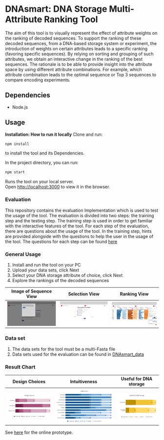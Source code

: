 # DNAsmart: DNA Storage Multi-Attribute Ranking Tool

The aim of this tool is to visually represent the effect of attribute weights on the ranking of decoded sequences. To support the ranking of these decoded sequences, from a DNA-based storage system or experiment, the introduction of weights on certain attributes leads to a specific ranking (favoring specific sequences). By relying on sorting and grouping of such attributes, we obtain an interactive change in the ranking of the best sequences. The rationale is to be able to provide insight into the attribute space by using different attribute combinations. For example, which attribute combination leads to the optimal sequence or Top 3 sequences to compare encoding experiments.

## Dependencies
* Node.js

## Usage
**Installation: How to run it locally**
Clone and run:

```bash
npm install
```
to install the tool and its Dependencies.

In the project directory, you can run:

```bash
npm start
```
Runs the tool on your local server.\
Open [http://localhost:3000](http://localhost:3000) to view it in the browser.

### Evaluation 
This repository contains the evaluation Implementation which is used to test the usage of the tool. The evaluation is divided into two steps: the training step and the testing step. The training step is used in order to get familiar with the interactive features of the tool. For each step of the evaluation, there are questions about the usage of the tool. In the training step, hints are provided alongside with the questions to help the user in the usage of the tool. The questions for each step can be found [here](https://github.com/Sombiri/DNAsmart/tree/Evaluate/src/evaluation_question)

### General Usage
1. Install and run the tool on your PC
2. Upload your data sets, click Next
3. Select your DNA storage attribute of choice, click Next
4. Explore the rankings of the decoded sequences

| Image of Sequence View | Selection View | Ranking View |
| --- | --- | --- |
| ![](src/images/sequence_view.png) | ![](src/images/selection_view.png) | ![](src/images/ranking_view.png) | 


### Data set
1. The data sets for the tool must be a multi-Fasta file
2. Data sets used for the evaluation can be found in [DNAsmart_data](https://github.com/Sombiri/DNAsmart/tree/develop/src/DNAsmart_data) 

### Result Chart

| Design Choices | Intuitiveness | Useful for DNA storage |
| --- | --- | --- |
| ![](src/images/Design_Choices.png) | ![](src/images/Intuitiveness.png) | ![](src/images/usefulforDNAstorage.png) | 

See [here](https://dnasmart.mathematik.uni-marburg.de/) for the online prototype.






